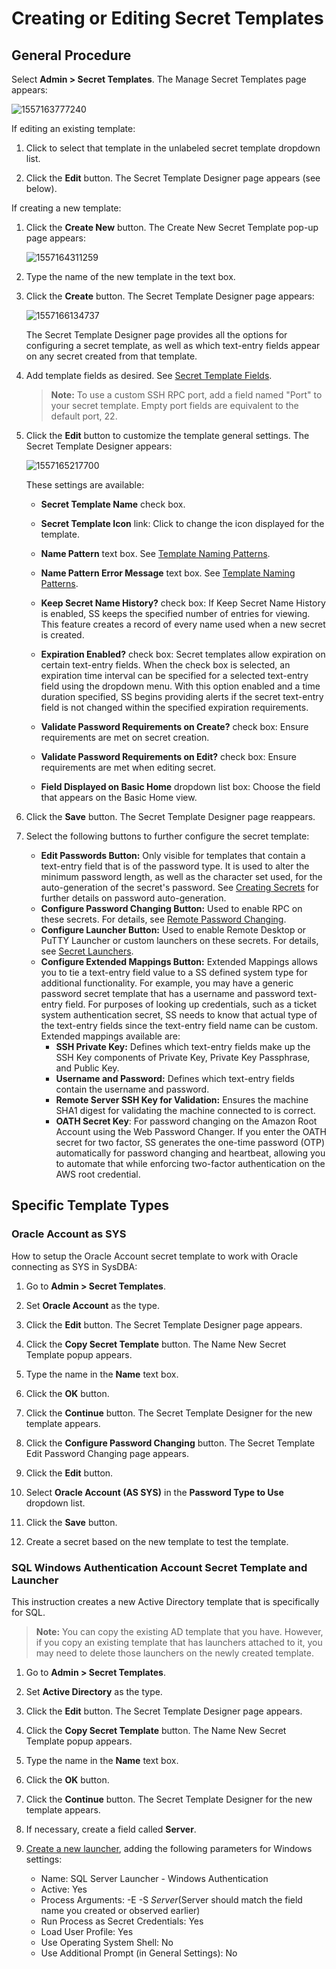 [title]: # (Creating or Editing Secret Templates)
[tags]: # (Template)
[priority]: # (1000)

# Creating or Editing Secret Templates

## General Procedure

Select **Admin \> Secret Templates**. The Manage Secret Templates page appears:

![1557163777240](images/1557163777240.png)

If editing an existing template:

1. Click to select that template in the unlabeled secret template dropdown list.

1. Click the **Edit** button. The Secret Template Designer page appears (see below).

If creating a new template:

1. Click the **Create New** button. The Create New Secret Template pop-up page appears:

   ![1557164311259](images/1557164311259.png)

1. Type the name of the new template in the text box.

1. Click the **Create** button. The Secret Template Designer page appears:

   ![1557166134737](images/1557166134737.png)

   The Secret Template Designer page provides all the options for configuring a secret template, as well as which text-entry fields appear on any secret created from that template.

1. Add template fields as desired. See [Secret Template Fields](../../secret-template-settings/secret-template-fields/index.md).

   > **Note:** To use a custom SSH RPC port, add a field named "Port" to your secret template. Empty port fields are equivalent to the default port, 22.

1. Click the **Edit** button to customize the template general settings. The Secret Template Designer appears:

   ![1557165217700](images/1557165217700.png)

   These settings are available:

   - **Secret Template Name** check box.

   - **Secret Template Icon** link: Click to change the icon displayed for the template.

   - **Name Pattern** text box. See [Template Naming Patterns](../../Template-Naming-Patterns/index.md).

   - **Name Pattern Error Message** text box. See [Template Naming Patterns](../../Template-Naming-Patterns/index.md).

   - **Keep Secret Name History?** check box: If Keep Secret Name History is enabled, SS keeps the specified number of entries for viewing. This feature creates a record of every name used when a new secret is created.

   - **Expiration Enabled?** check box: Secret templates allow expiration on certain text-entry fields. When the check box is selected, an expiration time interval can be specified for a selected text-entry field using the dropdown menu. With this option enabled and a time duration specified, SS begins providing alerts if the secret text-entry field is not changed within the specified expiration requirements.

   - **Validate Password Requirements on Create?** check box: Ensure requirements are met on secret creation.

   - **Validate Password Requirements on Edit?** check box: Ensure requirements are met when editing secret.

   - **Field Displayed on Basic Home** dropdown list box: Choose the field that appears on the Basic Home view.

1. Click the **Save** button. The Secret Template Designer page reappears.

1. Select the following buttons to further configure the secret template:

   - **Edit Passwords Button:** Only visible for templates that contain a text-entry field that is of the password type. It is used to alter the minimum password length, as well as the character set used, for the auto-generation of the secret's password. See [Creating Secrets](../../../secret-management/procedures/creating-secrets/index.md) for further details on password auto-generation.
   - **Configure Password Changing Button:** Used to enable RPC on these secrets. For details, see [Remote Password Changing](../../../remote-password-changing/index.md).
   - **Configure Launcher Button:** Used to enable Remote Desktop or PuTTY Launcher or custom launchers on these secrets. For details, see [Secret Launchers](../../../secret-launchers/index.md).
   - **Configure Extended Mappings Button:** Extended Mappings allows you to tie a text-entry field value to a SS defined system type for additional functionality. For example, you may have a generic password secret template that has a username and password text-entry field. For purposes of looking up credentials, such as a ticket system authentication secret, SS needs to know that actual type of the text-entry fields since the text-entry field name can be custom. Extended mappings available are:
      - **SSH Private Key:** Defines which text-entry fields make up the SSH Key components of Private Key, Private Key Passphrase, and Public Key.
      - **Username and Password:** Defines which text-entry fields contain the username and password.
      - **Remote Server SSH Key for Validation:** Ensures the machine SHA1 digest for validating the machine connected to is correct.
      - **OATH Secret Key**: For password changing on the Amazon Root Account using the Web Password Changer. If you enter the OATH secret for two factor, SS generates the one-time password (OTP) automatically for password changing and heartbeat, allowing you to automate that while enforcing two-factor authentication on the AWS root credential.

## Specific Template Types

### Oracle Account as SYS

How to setup the Oracle Account secret template to work with Oracle connecting as SYS in SysDBA:

1. Go to **Admin \> Secret Templates**.

1. Set **Oracle Account** as the type.

1. Click the **Edit** button. The Secret Template Designer page appears.

1. Click the **Copy Secret Template** button. The Name New Secret Template popup appears.

1. Type the name in the **Name** text box.

1. Click the **OK** button.

1. Click the **Continue** button. The Secret Template Designer for the new template appears.

1. Click the **Configure Password Changing** button. The Secret Template Edit Password Changing page appears.

1. Click the **Edit** button.

1. Select **Oracle Account (AS SYS)** in the **Password Type to Use** dropdown list.

1. Click the **Save** button.

1. Create a secret based on the new template to test the template.

### SQL Windows Authentication Account Secret Template and Launcher

This instruction creates a new Active Directory template that is specifically for SQL.

> **Note:** You can copy the existing AD template that you have. However, if you copy an existing template that has launchers attached to it, you may need to delete those launchers on the newly created template.

1. Go to **Admin \> Secret Templates**.

1. Set **Active Directory** as the type.

1. Click the **Edit** button. The Secret Template Designer page appears.

1. Click the **Copy Secret Template** button. The Name New Secret Template popup appears.

1. Type the name in the **Name** text box.

1. Click the **OK** button.

1. Click the **Continue** button. The Secret Template Designer for the new template appears.

1. If necessary, create a field called **Server**.

1. [Create a new launcher](../../../secret-launchers/custom-launchers/creating-custom-launchers/index.md), adding the following parameters for Windows settings:
   - Name: SQL Server Launcher - Windows Authentication
   - Active: Yes
   - Process Arguments: -E -S $Server ($Server should match the field name you created or observed earlier)
   - Run Process as Secret Credentials: Yes
   - Load User Profile: Yes
   - Use Operating System Shell: No
   - Use Additional Prompt (in General Settings): No